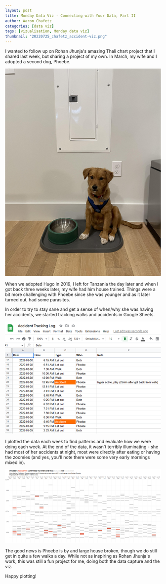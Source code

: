 ```yaml
---
layout: post
title: Monday Data Viz - Connecting with Your Data, Part II
author: Aaron Chafetz
categories: [data viz]
tags: [vizualisation, Monday data viz]
thumbnail: "20220725_chafetz_accident-viz.png"
---
```


I wanted to follow up on Rohan Jhunja's amazing Thali chart project that I shared last week, but sharing a project of my own. In March, my wife and I adopted a second dog, Phoebe.

![picture of Phoebe as a puppy](/assets/img/posts/20220725_chafetz_phoebe.jpg)

When we adopted Hugo in 2019, I left for Tanzania the day later and when I got back three weeks later, my wife had him house trained. Things were a bit more challenging with Phoebe since she was younger and as it later turned out, had some parasites. 

In order to try to stay sane and get a sense of when/why she was having her accidents, we started tracking walks and accidents in Google Sheets.

![accident and walk tracking log by day, time, and type](/assets/img/posts/20220725_chafetz_accident-capture.png)

I plotted the data each week to find patterns and evaluate how we were doing each week. At the end of the data, it wasn't terribly illuminating - she had most of her accidents at night, most were directly after eating or having the zoomies (and yes, you'll note there were some very early mornings mixed in).

![accident and walk visualization](/assets/img/posts/20220725_chafetz_accident-viz.png)

The good news is Phoebe is by and large house broken, though we do still get in quite a few walks a day. While not as inspiring as Rohan Jhunja's work, this was still a fun project for me, doing both the data capture and the viz.

Happy plotting!